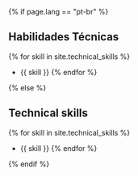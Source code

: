 {% if page.lang == "pt-br" %}

## Habilidades Técnicas

{% for skill in site.technical_skills %}

- {{ skill }}
  {% endfor %}

{% else %}

## Technical skills

{% for skill in site.technical_skills %}

- {{ skill }}
  {% endfor %}

{% endif %}
